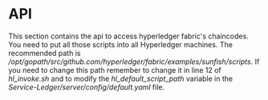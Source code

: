 # API

This section contains the api to access hyperledger fabric's chaincodes.
You need to put all those scripts into all Hyperledger machines. The recommended path is */opt/gopath/src/github.com/hyperledger/fabric/examples/sunfish/scripts*. If you need to change this path remember to change it in line 12 of *hl_invoke.sh* and to modify the *hl_default_script_path* variable in the *Service-Ledger/server/config/default.yaml* file.